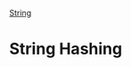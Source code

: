 [String]

# String Hashing




[String]: https://github.com/alexistoigo/lab/blob/master/Processamento%20de%20String/main.md#processamento-de-string
